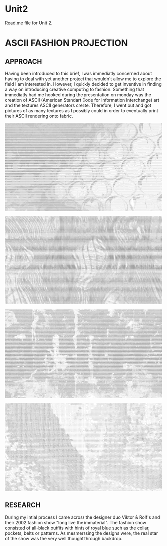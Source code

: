 # Unit2
Read.me file for Unit 2.
# ASCII FASHION PROJECTION

## APPROACH

Having been introduced to this brief, I was immediatly concerned about having to deal with yet another project that wouldn't allow me to explore the field I am interested in. However, I quickly decided to get inventive in finding a way on introducing creative computing to fashion. Something that immediatly had me hooked during the presentation on monday was the creation of ASCII (American Standart Code for Information Interchange) art and the textures ASCII generators create. Therefore, I went out and got pictures of as many textures as I possibly could in order to eventually print their ASCII rendering onto fabric.


![ ](picture1.jpg)


![ ](picture2.jpg)


![ ](picture3.jpg)


![ ](picture4.jpg)

## RESEARCH

During my intial process I came across the designer duo Viktor & Rolf's and their 2002 fashion show "long live the immaterial". The fashion show consisted of all-black outfits with hints of royal blue such as the collar, pockets, belts or patterns. As mesmerasing the designs were, the real star of the show was the very well thought through backdrop.


